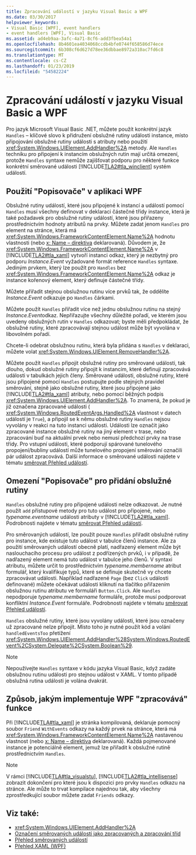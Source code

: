 ```yaml
---
title: Zpracování událostí v jazyku Visual Basic a WPF
ms.date: 03/30/2017
helpviewer_keywords:
- Visual Basic [WPF], event handlers
- event handlers [WPF], Visual Basic
ms.assetid: ad4eb9aa-3afc-4a71-8cf6-add3fbea54a1
ms.openlocfilehash: 8b4601ea4034068ccdb4bfe0744f658586d74ece
ms.sourcegitcommit: 6b308cf6d627d78ee36dbbae8972a310ac7fd6c8
ms.translationtype: MT
ms.contentlocale: cs-CZ
ms.lasthandoff: 01/23/2019
ms.locfileid: "54582224"
---
```

# <a name="visual-basic-and-wpf-event-handling"></a>Zpracování událostí v jazyku Visual Basic a WPF
Pro jazyk Microsoft Visual Basic .NET, můžete použít konkrétní jazyk `Handles` – klíčové slovo k přidružení obslužné rutiny události instance, místo připojování obslužné rutiny události s atributy nebo použití <xref:System.Windows.UIElement.AddHandler%2A> metody. Ale `Handles` techniku pro připojení k instancím obslužných rutin mají určitá omezení, protože `Handles` syntaxe nemůže zajišťovat podporu pro některé funkce konkrétní směrované události [!INCLUDE[TLA2#tla_winclient](../../../../includes/tla2sharptla-winclient-md.md)] systém událostí.  
  
## <a name="using-handles-in-a-wpf-application"></a>Použití "Popisovače" v aplikaci WPF  
 Obslužné rutiny událostí, které jsou připojené k instancí a událostí pomocí `Handles` musí všechny definovat v deklaraci částečné třídy instance, která je také požadavek pro obslužné rutiny událostí, které jsou přiřazeny prostřednictvím hodnoty atributů na prvky. Můžete zadat jenom `Handles` pro element na stránce, která má <xref:System.Windows.FrameworkContentElement.Name%2A> hodnotu vlastnosti (nebo [x: Name – direktiva](../../../../docs/framework/xaml-services/x-name-directive.md) deklarovaná). Důvodem je, že <xref:System.Windows.FrameworkContentElement.Name%2A> v [!INCLUDE[TLA2#tla_xaml](../../../../includes/tla2sharptla-xaml-md.md)] vytvoří instanci odkaz, který je nezbytný pro podporu *Instance.Event* vyžadované formát reference `Handles` syntaxe. Jediným prvkem, který lze použít pro `Handles` bez <xref:System.Windows.FrameworkContentElement.Name%2A> odkaz je instance kořenový element, který definuje částečné třídy.  
  
 Můžete přiřadit stejnou obslužnou rutinu více prvků tak, že oddělíte *Instance.Event* odkazuje po `Handles` čárkami.  
  
 Můžete použít `Handles` přiřadit více než jednu obslužnou rutinu na stejný *Instance.Event*odkaz. Nepřiřazujte všechny důležité pořadí, ve kterém jsou uvedeny obslužných rutin v `Handles` odkazovat; byste měli předpokládat, že obslužné rutiny, které zpracovávají stejnou událost může být vyvolána v libovolném pořadí.  
  
 Chcete-li odebrat obslužnou rutinu, která byla přidána s `Handles` v deklaraci, můžete volat <xref:System.Windows.UIElement.RemoveHandler%2A>.  
  
 Můžete použít `Handles` připojit obslužné rutiny pro směrované události, tak dlouho, dokud obslužné rutiny připojit k instancím, které definují zpracovává události v tabulkách jejich členy. Směrované události, obslužné rutiny, které jsou připojené pomocí `Handles` postupujte podle stejných pravidel směrování, stejně jako obslužné rutiny, které jsou připojené jako [!INCLUDE[TLA2#tla_xaml](../../../../includes/tla2sharptla-xaml-md.md)] atributy, nebo pomocí běžných podpis <xref:System.Windows.UIElement.AddHandler%2A>. To znamená, že pokud je již označena zpracované události ( <xref:System.Windows.RoutedEventArgs.Handled%2A> vlastnost v datech událostí je `True`), a připojil se k němu obslužné rutiny `Handles` nejsou vyvolány v reakci na tuto instanci události. Události lze označit jako zpracované instance obslužné rutiny na jiný element v trase, nebo zpracování buď na aktuální prvek nebo nemusí předchozí prvky na trase třídy. Pro vstupní události, které podporují spárované tunelového propojení/bubliny událostí může tunelového propojení směrování označili pár událost zpracovává. Další informace o směrované události najdete v tématu [směrovat Přehled událostí](../../../../docs/framework/wpf/advanced/routed-events-overview.md).  
  
## <a name="limitations-of-handles-for-adding-handlers"></a>Omezení "Popisovače" pro přidání obslužné rutiny  
 `Handles` obslužné rutiny pro připojené události nelze odkazovat. Je nutné použít `add` přístupové metody pro tuto událost pro připojené, nebo *typename.eventname* události atributy v [!INCLUDE[TLA2#tla_xaml](../../../../includes/tla2sharptla-xaml-md.md)]. Podrobnosti najdete v tématu [směrovat Přehled událostí](../../../../docs/framework/wpf/advanced/routed-events-overview.md).  
  
 Pro směrovaných událostí, lze použít pouze `Handles` přiřadit obslužné rutiny pro instance, kde existuje tuto událost v tabulce členů instance. Ale za použití směrovaných událostí obecně platí, nadřazený element může být naslouchacího procesu pro událost z podřízených prvků, i v případě, že nadřazený element nemá tuto událost v tabulce jeho členů. V syntaxi atributu, můžete určit to prostřednictvím *typename.membername* atribut formulář, který kvalifikuje typů, které se definuje skutečně vy chcete zpracovávat události. Například nadřazené `Page` (bez `Click` události definované) můžete očekávat události kliknutí na tlačítko přiřazením obslužnou rutinu atributu ve formuláři `Button.Click`. Ale `Handles` nepodporuje *typename.membername* formuláře, protože musí podporovat konfliktní *Instance.Event* formuláře. Podrobnosti najdete v tématu [směrovat Přehled událostí](../../../../docs/framework/wpf/advanced/routed-events-overview.md).  
  
 `Handles` obslužné rutiny, které jsou vyvolány události, které jsou označeny už zpracované nelze připojit. Místo toho je nutné použít kód a volání `handledEventsToo` přetížení <xref:System.Windows.UIElement.AddHandler%28System.Windows.RoutedEvent%2CSystem.Delegate%2CSystem.Boolean%29>.  
  
> [!NOTE]
>  Nepoužívejte `Handles` syntaxe v kódu jazyka Visual Basic, když zadáte obslužnou rutinu události pro stejnou událost v XAML. V tomto případě obslužná rutina události je volána dvakrát.  
  
## <a name="how-wpf-implements-handles-functionality"></a>Způsob, jakým implementuje WPF "zpracovává" funkce  
 Při [!INCLUDE[TLA#tla_xaml](../../../../includes/tlasharptla-xaml-md.md)] je stránka kompilovaná, deklaruje pomocný soubor `Friend` `WithEvents` odkazy na každý prvek na stránce, která má <xref:System.Windows.FrameworkContentElement.Name%2A> nastavenou vlastnost (nebo [x: Name – direktiva](../../../../docs/framework/xaml-services/x-name-directive.md) deklarovaná). Každá pojmenované instance je potenciálně element, jemuž lze přiřadit k obslužné rutině prostřednictvím `Handles`.  
  
> [!NOTE]
>  V rámci [!INCLUDE[TLA#tla_visualstu](../../../../includes/tlasharptla-visualstu-md.md)], [!INCLUDE[TLA2#tla_intellisense](../../../../includes/tla2sharptla-intellisense-md.md)] zobrazit dokončení pro které jsou k dispozici pro prvky `Handles` odkazu na stránce. Ale může to trvat kompilace najednou tak, aby všechny zprostředkující soubor můžete zadat `Friends` odkazy.  
  
## <a name="see-also"></a>Viz také:
- <xref:System.Windows.UIElement.AddHandler%2A>
- [Označení směrovaných událostí jako zpracovaných a zpracování tříd](../../../../docs/framework/wpf/advanced/marking-routed-events-as-handled-and-class-handling.md)
- [Přehled směrovaných událostí](../../../../docs/framework/wpf/advanced/routed-events-overview.md)
- [Přehled XAML (WPF)](../../../../docs/framework/wpf/advanced/xaml-overview-wpf.md)
